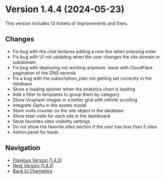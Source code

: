 # Version 1.4.4 (2024-05-23)

This version includes 13 tickets of improvements and fixes.

## Changes

- Fix bug with the chat textarea adding a new line when pressing enter
- Fix bug with UI not updating when the user changes the site domain or subdomain
- Fix bug with deploying not working anymore. Issue with CloudFlare pagination of the DNS records
- Fix a bug with the subscription_plan not getting set correctly in the database
- Show a loading spinner when the analytics chart is loading
- Add a filter to templates to group them by category
- Show Unsplash images in a better grid with infinite scrolling
- Integrate Giphy in the assets modal
- Store visits counter on the site object in the database
- Show total visits for each site in the dashboard
- Store favorites sites visibility settings
- Do not show the favorite sites section if the user has less than 5 sites
- Admin panel for leads

## Navigation

- [Previous Version (1.4.5)](1.4.5)
- [Next Version (1.4.3)](1.4.3)
- [Back to Changelog](../changelog)

